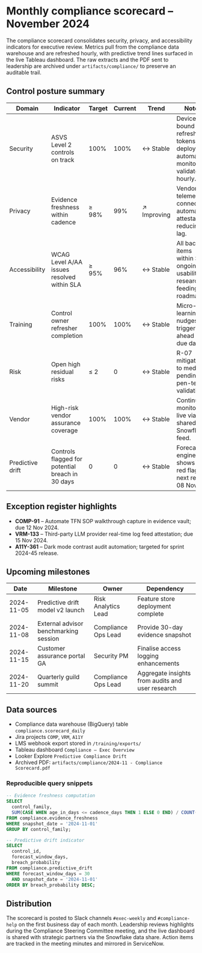 # Monthly compliance scorecard – November 2024

The compliance scorecard consolidates security, privacy, and accessibility indicators for
executive review. Metrics pull from the compliance data warehouse and are refreshed hourly,
with predictive trend lines surfaced in the live Tableau dashboard. The raw extracts and the
PDF sent to leadership are archived under `artifacts/compliance/` to preserve an auditable trail.

## Control posture summary

| Domain | Indicator | Target | Current | Trend | Notes |
| --- | --- | --- | --- | --- | --- |
| Security | ASVS Level 2 controls on track | 100% | 100% | ↔ Stable | Device-bound refresh tokens deployed; automated monitor validates hourly. |
| Privacy | Evidence freshness within cadence | ≥ 98% | 99% | ↗ Improving | Vendor telemetry connected; automated attestations reducing lag. |
| Accessibility | WCAG Level A/AA issues resolved within SLA | ≥ 95% | 96% | ↔ Stable | All backlog items within SLA; ongoing usability research feeding roadmap. |
| Training | Control owner refresher completion | 100% | 100% | ↔ Stable | Micro-learning nudges triggered ahead of due dates. |
| Risk | Open high residual risks | ≤ 2 | 0 | ↔ Stable | R-07 mitigated to medium pending pen-test validation. |
| Vendor | High-risk vendor assurance coverage | 100% | 100% | ↔ Stable | Continuous monitoring live via shared Snowflake feed. |
| Predictive drift | Controls flagged for potential breach in 30 days | 0 | 0 | ↔ Stable | Forecast engine shows no red flags; next review 08 Nov. |

## Exception register highlights

- **COMP-91** – Automate TFN SOP walkthrough capture in evidence vault; due 12 Nov 2024.
- **VRM-133** – Third-party LLM provider real-time log feed attestation; due 15 Nov 2024.
- **A11Y-361** – Dark mode contrast audit automation; targeted for sprint 2024-45 release.

## Upcoming milestones

| Date | Milestone | Owner | Dependency |
| --- | --- | --- | --- |
| 2024-11-05 | Predictive drift model v2 launch | Risk Analytics Lead | Feature store deployment complete |
| 2024-11-08 | External advisor benchmarking session | Compliance Ops Lead | Provide 30-day evidence snapshot |
| 2024-11-15 | Customer assurance portal GA | Security PM | Finalise access logging enhancements |
| 2024-11-20 | Quarterly guild summit | Compliance Ops Lead | Aggregate insights from audits and user research |

## Data sources

- Compliance data warehouse (BigQuery) table `compliance.scorecard_daily`
- Jira projects `COMP`, `VRM`, `A11Y`
- LMS webhook export stored in `/training/exports/`
- Tableau dashboard `Compliance – Exec Overview`
- Looker Explore `Predictive Compliance Drift`
- Archived PDF: `artifacts/compliance/2024-11 - Compliance Scorecard.pdf`

### Reproducible query snippets

```sql
-- Evidence freshness computation
SELECT
  control_family,
  SUM(CASE WHEN age_in_days <= cadence_days THEN 1 ELSE 0 END) / COUNT(*) AS freshness_ratio
FROM compliance.evidence_freshness
WHERE snapshot_date = '2024-11-01'
GROUP BY control_family;

-- Predictive drift indicator
SELECT
  control_id,
  forecast_window_days,
  breach_probability
FROM compliance.predictive_drift
WHERE forecast_window_days = 30
  AND snapshot_date = '2024-11-01'
ORDER BY breach_probability DESC;
```

## Distribution

The scorecard is posted to Slack channels `#exec-weekly` and `#compliance-help` on the first
business day of each month. Leadership reviews highlights during the Compliance Steering
Committee meeting, and the live dashboard is shared with strategic partners via the Snowflake
data share. Action items are tracked in the meeting minutes and mirrored in ServiceNow.
